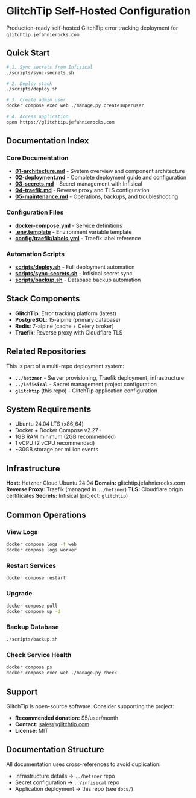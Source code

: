 # GlitchTip Self-Hosted Configuration

Production-ready self-hosted GlitchTip error tracking deployment for `glitchtip.jefahnierocks.com`.

## Quick Start

```bash
# 1. Sync secrets from Infisical
./scripts/sync-secrets.sh

# 2. Deploy stack
./scripts/deploy.sh

# 3. Create admin user
docker compose exec web ./manage.py createsuperuser

# 4. Access application
open https://glitchtip.jefahnierocks.com
```

## Documentation Index

### Core Documentation
- **[01-architecture.md](docs/01-architecture.md)** - System overview and component architecture
- **[02-deployment.md](docs/02-deployment.md)** - Complete deployment guide and configuration
- **[03-secrets.md](docs/03-secrets.md)** - Secret management with Infisical
- **[04-traefik.md](docs/04-traefik.md)** - Reverse proxy and TLS configuration
- **[05-maintenance.md](docs/05-maintenance.md)** - Operations, backups, and troubleshooting

### Configuration Files
- **[docker-compose.yml](docker-compose.yml)** - Service definitions
- **[.env.template](.env.template)** - Environment variable template
- **[config/traefik/labels.yml](config/traefik/labels.yml)** - Traefik label reference

### Automation Scripts
- **[scripts/deploy.sh](scripts/deploy.sh)** - Full deployment automation
- **[scripts/sync-secrets.sh](scripts/sync-secrets.sh)** - Infisical secret sync
- **[scripts/backup.sh](scripts/backup.sh)** - Database backup automation

## Stack Components

- **GlitchTip**: Error tracking platform (latest)
- **PostgreSQL**: 15-alpine (primary database)
- **Redis**: 7-alpine (cache + Celery broker)
- **Traefik**: Reverse proxy with Cloudflare TLS

## Related Repositories

This is part of a multi-repo deployment system:

- **`../hetzner`** - Server provisioning, Traefik deployment, infrastructure
- **`../infisical`** - Secret management project configuration
- **`glitchtip`** (this repo) - GlitchTip application configuration

## System Requirements

- Ubuntu 24.04 LTS (x86_64)
- Docker + Docker Compose v2.27+
- 1GB RAM minimum (2GB recommended)
- 1 vCPU (2 vCPU recommended)
- ~30GB storage per million events

## Infrastructure

**Host:** Hetzner Cloud Ubuntu 24.04
**Domain:** glitchtip.jefahnierocks.com
**Reverse Proxy:** Traefik (managed in `../hetzner`)
**TLS:** Cloudflare origin certificates
**Secrets:** Infisical (project: `glitchtip`)

## Common Operations

### View Logs
```bash
docker compose logs -f web
docker compose logs worker
```

### Restart Services
```bash
docker compose restart
```

### Upgrade
```bash
docker compose pull
docker compose up -d
```

### Backup Database
```bash
./scripts/backup.sh
```

### Check Service Health
```bash
docker compose ps
docker compose exec web ./manage.py check
```

## Support

GlitchTip is open-source software. Consider supporting the project:
- **Recommended donation:** $5/user/month
- **Contact:** sales@glitchtip.com
- **License:** MIT

## Documentation Structure

All documentation uses cross-references to avoid duplication:
- Infrastructure details → `../hetzner` repo
- Secret configuration → `../infisical` repo
- Application deployment → this repo (see `docs/`)
